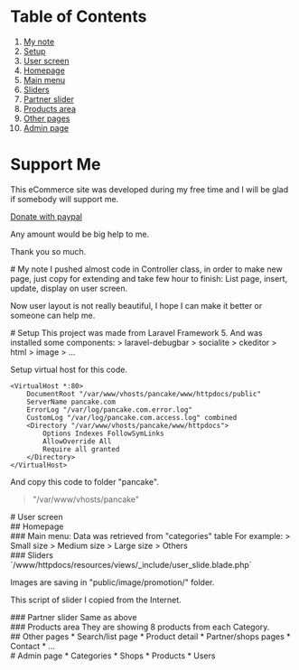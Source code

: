 # Table of Contents
1. [My note](#my_note)
2. [Setup](#setup)
3. [User screen](#user_screen)
4. [Homepage](#homepage)
5. [Main menu](#main_menu)
6. [Sliders](#sliders)
7. [Partner slider](#partner_sliders)
8. [Products area](#products_area)
9. [Other pages](#other_pages)
10. [Admin page](#admin_pages)

# Support Me
This eCommerce site was developed during my free time and I will be glad if somebody will support me.

[Donate with paypal](https://www.paypal.me/ngocnam)

Any amount would be big help to me.

Thank you so much.

<div id='my_note'/>
# My note
I pushed almost code in Controller class, in order to make new page, just copy for extending and take few hour to finish: List page, insert, update, display on user screen.

Now user layout is not really beautiful, I hope I can make it better or someone can help me.

<div id='setup'/>
# Setup
This project was made from Laravel Framework 5. And was installed some components:
> laravel-debugbar
> socialite
> ckeditor
> html
> image
> ...

Setup virtual host for this code.

```
<VirtualHost *:80>
    DocumentRoot "/var/www/vhosts/pancake/www/httpdocs/public"
    ServerName pancake.com
    ErrorLog "/var/log/pancake.com.error.log"
    CustomLog "/var/log/pancake.com.access.log" combined
    <Directory "/var/www/vhosts/pancake/www/httpdocs">
        Options Indexes FollowSymLinks
        AllowOverride All
        Require all granted
    </Directory>
</VirtualHost>
```

And copy this code to folder "pancake".

> "/var/www/vhosts/pancake"

<div id='user_screen'/>
# User screen
<div id='homepage'/>
## Homepage
<div id='main_menu'/>
### Main menu:
Data was retrieved from "categories" table
For example:
> Small size
> Medium size
> Large size
> Others

<div id='sliders'/>
### Sliders
`/www/httpdocs/resources/views/_include/user_slide.blade.php`

Images are saving in "public/image/promotion/" folder.

This script of slider I copied from the Internet.

<div id='partner_sliders'/>
### Partner slider
Same as above

<div id='products_area'/>
### Products area
They are showing 8 products from each Category.

<div id='other_pages'/>
## Other pages
* Search/list page
* Product detail
* Partner/shops pages
* Contact
* ...

<div id='admin_pages'/>
# Admin page
* Categories
* Shops
* Products
* Users
